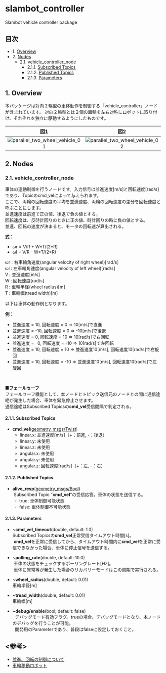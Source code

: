 # slambot_controller
Slambot vehicle controller package

## 目次  
- 1.&nbsp;[Overview](#1-overview)  
- 2.&nbsp;[Nodes](#2-nodes)  
  - 2.1.&nbsp;[vehicle_controller_node](#21-vehicle_controller_node)  
    - 2.1.1.&nbsp;[Subscribed Topics](#211-subscribed-topics)  
    - 2.1.2.&nbsp;[Published Topics](#212-published-topics)  
    - 2.1.3.&nbsp;[Parameters](#213-parameters)  
        
## 1. Overview
本パッケージは対向２輪型の車体動作を制御する「vehicle_controller」ノードが含まれています。
対向２輪型とは２個の車輪を左右対称にロボットに取り付け、それぞれを独立に駆動するようにしたものです。

|図1|図2|
|:--:|:--:|
|![parallel_two_wheel_vehicle_01](https://farm5.staticflickr.com/4275/34410303220_19fae79e7f_b.jpg)|![parallel_two_wheel_vehicle_02](https://farm5.staticflickr.com/4166/33986938193_790790a94e_b.jpg)|

## 2. Nodes
### 2.1. vehicle_controller_node
車体の運動制御を行うノードです。入力信号は並進速度[m/s]と回転速度[rad/s]であり、Topicのcmd_velによって与えられます。  
ここで、両輪の回転速度の平均を並進速度、両輪の回転速度の差分を回転速度と呼ぶことにします。  
並進速度は前進で正の値、後退で負の値とする。  
回転速度は、反時計回りのときに正の値、時計回りの時に負の値とする。  
並進、回転の速度が決まると、モータの回転速が算出される。  

**式：**  
- ωr = V/R + W\*T/(2\*R)  
- ωl = V/R - W\*T/(2\*R)  

ωr : 右車輪角速度(angular velocity of right wheel)[rad/s]  
ωl : 左車輪角速度(angular velocity of left wheel)[rad/s]  
V  : 並進速度[m/s]  
W  : 回転速度[rad/s]  
R  : 車輪半径(wheel radius)[m]  
T  : 車輪幅(tread width)[m]  

以下は車体の動作例となります。  

**例：**  
- 並進速度 =  10, 回転速度 =   0 ⇒  10[m/s]で直進  
- 並進速度 = -10, 回転速度 =   0 ⇒ -10[m/s]で後退  
- 並進速度 =   0, 回転速度 =  10 ⇒  10[rad/s]で右回転  
- 並進速度 =   0, 回転速度 = -10 ⇒  10[rad/s]で左回転  
- 並進速度 =  10, 回転速度 =  10 ⇒ 並進速度10[m/s], 回転速度10[rad/s]で右旋回  
- 並進速度 =  10, 回転速度 = -10 ⇒ 並進速度10[m/s], 回転速度10[rad/s]で左旋回  

<br>

**■フェールセーフ**  
フェールセーフ機能として、本ノードとトピック送信元のノードとの間に通信途絶が発生した場合、車体を緊急停止させます。  
通信途絶はSubscribed Topicsの**cmd_vel**受信間隔で判定される。

#### 2.1.1. Subscribed Topics
- **cmd_vel**([geometry_msgs/Twist](http://docs.ros.org/api/geometry_msgs/html/msg/Twist.html))  
  - linear.x: 並進速度[m/s]（+：前進, -：後退）
  - linear.y: 未使用
  - linear.z: 未使用
  - angular.x: 未使用
  - angular.y: 未使用
  - angular.z: 回転速度[rad/s]（+：左, -：右）

#### 2.1.2. Published Topics
- **alive_resp**([geometry_msgs/Bool](http://docs.ros.org/api/std_msgs/html/msg/Bool.html))  
  Subscribed Topic "**cmd_vel**"の受信応答。車体の状態を送信する。  
  ・ true: 車体制御可能状態  
  ・ false: 車体制御不可能状態  

#### 2.1.3. Parameters
- **~cmd_vel_timeout**(double, default: 1.0)  
  Subscribed Topicsの**cmd_vel**正常受信タイムアウト時間[s]。  
  **cmd_vel**を正常に受信してから、タイムアウト時間内に**cmd_vel**を正常に受信できなかった場合、車体に停止信号を送信する。

- **~polling_rate**(double, default: 10.0)  
  車体の状態をチェックするポーリングレート[Hz]。  
  車体に異常等が発生した場合のリカバリーモードはこの周期で実行される。

- **~wheel_radius**(double, default: 0.01)  
  車輪半径[m]

- **~tread_width**(double, default: 0.01)  
  車輪幅[m]

- **~debug/enable**(bool, default: false)  
  デバッグモード有効フラグ。trueの場合、デバッグモードとなり、本ノードのデバッグを行うことが可能。  
  開発用のParameterであり、普段はfalseに設定しておくこと。

## <参考>
- [並進、回転の制御について](https://hyakuren-soft.fogbugz.com/?W46)  
- [車輪移動ロボット](http://www.mech.tohoku-gakuin.ac.jp/rde/contents/course/robotics/wheelrobot.html)
